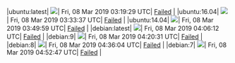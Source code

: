 |ubuntu:latest| ![](https://cdn.rawgit.com/Neilpang/acmetest/master/status/ubuntu-latest.svg?1552015169)| Fri, 08 Mar 2019 03:19:29 UTC| [Failed](https://github.com/Neilpang/acmetest/blob/master/logs/ubuntu-latest.out) |
|ubuntu:16.04| ![](https://cdn.rawgit.com/Neilpang/acmetest/master/status/ubuntu-16.04.svg?1552016017)| Fri, 08 Mar 2019 03:33:37 UTC| [Failed](https://github.com/Neilpang/acmetest/blob/master/logs/ubuntu-16.04.out) |
|ubuntu:14.04| ![](https://cdn.rawgit.com/Neilpang/acmetest/master/status/ubuntu-14.04.svg?1552016999)| Fri, 08 Mar 2019 03:49:59 UTC| [Failed](https://github.com/Neilpang/acmetest/blob/master/logs/ubuntu-14.04.out) |
|debian:latest| ![](https://cdn.rawgit.com/Neilpang/acmetest/master/status/debian-latest.svg?1552017972)| Fri, 08 Mar 2019 04:06:12 UTC| [Failed](https://github.com/Neilpang/acmetest/blob/master/logs/debian-latest.out) |
|debian:9| ![](https://cdn.rawgit.com/Neilpang/acmetest/master/status/debian-9.svg?1552018830)| Fri, 08 Mar 2019 04:20:31 UTC| [Failed](https://github.com/Neilpang/acmetest/blob/master/logs/debian-9.out) |
|debian:8| ![](https://cdn.rawgit.com/Neilpang/acmetest/master/status/debian-8.svg?1552019764)| Fri, 08 Mar 2019 04:36:04 UTC| [Failed](https://github.com/Neilpang/acmetest/blob/master/logs/debian-8.out) |
|debian:7| ![](https://cdn.rawgit.com/Neilpang/acmetest/master/status/debian-7.svg?1552020767)| Fri, 08 Mar 2019 04:52:47 UTC| [Failed](https://github.com/Neilpang/acmetest/blob/master/logs/debian-7.out) |
